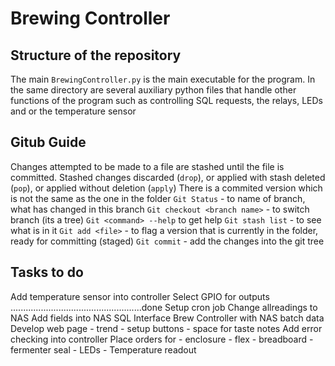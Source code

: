 # Brewing Controller

## Structure of the repository
The main `BrewingController.py` is the main executable for the program. In the same directory are several auxiliary python files that handle other functions of the program such as controlling SQL requests, the relays, LEDs and or the temperature sensor

## Gitub Guide
Changes attempted to be made to a file are stashed until the file is committed.
Stashed changes discarded (`drop`), or applied with stash deleted (`pop`), or applied without deletion (`apply`)
There is a commited version which is not the same as the one in the folder
`Git Status` - to name of branch, what has changed in this branch
`Git checkout <branch name>` - to switch branch (its a tree)
`Git <command> --help` to get help
`Git stash list` - to see what is in it
`Git add <file>` - to flag a version that is currently in the folder, ready for committing (staged)
`Git commit` - add the changes into the git tree

## Tasks to do
Add temperature sensor into controller
Select GPIO for outputs	....................................................done
Setup cron job
Change allreadings to NAS
Add fields into NAS SQL
Interface Brew Controller with NAS batch data
Develop web page	- trend
					- setup buttons
					- space for taste notes
Add error checking into controller
Place orders for	- enclosure
					- flex
					- breadboard
					- fermenter seal
					- LEDs
					- Temperature readout
					
